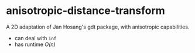 anisotropic-distance-transform
===

A 2D adaptation of Jan Hosang's gdt package, with anisotropic capabilities.

* can deal with `inf`
* has runtime _O(n)_

